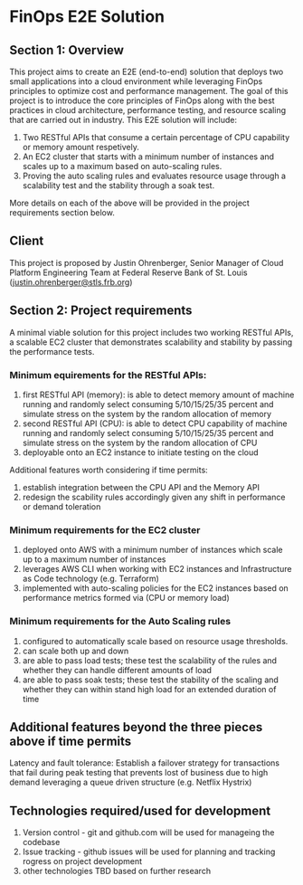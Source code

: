 # FinOps E2E Solution

## Section 1: Overview

This project aims to create an E2E (end-to-end) solution that deploys two small applications into a cloud environment while leveraging FinOps principles to optimize cost and performance management. The goal of this project is to introduce the core principles of FinOps along with the best practices in cloud architecture, performance testing, and resource scaling that are carried out in industry. This E2E solution will include:

1. Two RESTful APIs that consume a certain percentage of CPU capability or memory amount respetively.
2. An EC2 cluster that starts with a minimum number of instances and scales up to a maximum based on auto-scaling rules.
3. Proving the auto scaling rules and evaluates resource usage through a scalability test and the stability through a soak test.

More details on each of the above will be provided in the project requirements section below.

## Client

This project is proposed by Justin Ohrenberger, Senior Manager of Cloud Platform Engineering Team at Federal Reserve Bank of St. Louis (justin.ohrenberger@stls.frb.org)

## Section 2: Project requirements
A minimal viable solution for this project includes two working RESTful APIs, a scalable EC2 cluster that demonstrates scalability and stability by passing the performance tests. 

### Minimum equirements for the RESTful APIs:
1. first RESTful API (memory): is able to detect memory amount of machine running and randomly select consuming 5/10/15/25/35 percent and simulate stress on the system by the random allocation of memory
2. second RESTful API (CPU): is able to detect CPU capability of machine running and randomly select consuming 5/10/15/25/35 percent and simulate stress on the system by the random allocation of CPU
3. deployable onto an EC2 instance to initiate testing on the cloud

Additional features worth considering if time permits:
1. establish integration between the CPU API and the Memory API
2. redesign the scability rules accordingly given any shift in performance or demand toleration

### Minimum requirements for the EC2 cluster
1. deployed onto AWS with a minimum number of instances which scale up to a maximum number of instances
2. leverages AWS CLI when working with EC2 instances and Infrastructure as Code technology (e.g. Terraform)
3. implemented with auto-scaling policies for the EC2 instances based on performance metrics formed via (CPU or memory load)

### Minimum requirements for the Auto Scaling rules
1. configured to automatically scale based on resource usage thresholds.
2. can scale both up and down
3. are able to pass load tests; these test the scalability of the rules and whether they can handle different amounts of load
4. are able to pass soak tests; these test the stability of the scaling and whether they can within stand high load for an extended duration of time

## Additional features beyond the three pieces above if time permits
Latency and fault tolerance: Establish a failover strategy for transactions that fail during peak testing that prevents lost of business due to high demand leveraging a queue driven structure (e.g. Netflix Hystrix)

## Technologies required/used for development
1. Version control - git and github.com will be used for manageing the codebase
2. Issue tracking - github issues will be used for planning and tracking rogress on project development
3. other technologies TBD based on further research